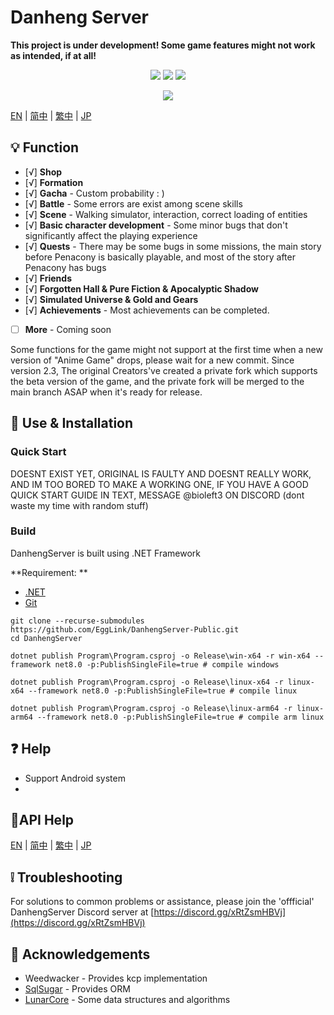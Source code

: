 # Danheng Server

**__This project is under development! Some game features might not work as intended, if at all!__**

<p align="center">
<a href="https://visualstudio.com"><img src="https://img.shields.io/badge/Visual%20Studio-000000.svg?style=for-the-badge&logo=visual-studio&logoColor=white" /></a>
<a href="https://dotnet.microsoft.com/"><img src="https://img.shields.io/badge/.NET-000000.svg?style=for-the-badge&logo=.NET&logoColor=white" /></a>
<a href="https://www.gnu.org/"><img src="https://img.shields.io/badge/GNU-000000.svg?style=for-the-badge&logo=GNU&logoColor=white" /></a>
</p>
<p align="center">
  <a href="https://discord.gg/xRtZsmHBVj"><img src="https://img.shields.io/badge/Discord%20Server-000000.svg?style=for-the-badge&logo=Discord&logoColor=white" /></a>
</p>

[EN](README.md) | [简中](docs/README_zh-CN.md) | [繁中](docs/README_zh-TW.md) | [JP](docs/README_ja-JP.md)

## 💡 Function

- [√] **Shop**
- [√] **Formation**
- [√] **Gacha** - Custom probability : )
- [√] **Battle** - Some errors are exist among scene skills
- [√] **Scene** - Walking simulator, interaction, correct loading of entities
- [√] **Basic character development** - Some minor bugs that don't significantly affect the playing experience
- [√] **Quests** - There may be some bugs in some missions, the main story before Penacony is basically playable, and most of the story after Penacony has bugs
- [√] **Friends**
- [√] **Forgotten Hall & Pure Fiction & Apocalyptic Shadow**
- [√] **Simulated Universe & Gold and Gears**
- [√] **Achievements** - Most achievements can be completed.

- [ ] **More**  - Coming soon

Some functions for the game might not support at the first time when a new version of "Anime Game" drops, please wait for a new commit. Since version 2.3, The original Creators've created a private fork which supports the beta version of the game, and the private fork will be merged to the main branch ASAP when it's ready for release.

## 🍗 Use & Installation

### Quick Start

DOESNT EXIST YET, ORIGINAL IS FAULTY AND DOESNT REALLY WORK, AND IM TOO BORED TO MAKE A WORKING ONE, IF YOU HAVE A GOOD QUICK START GUIDE IN TEXT, MESSAGE @bioleft3 ON DISCORD (dont waste my time with random stuff)

### Build

DanhengServer is built using .NET Framework

**Requirement: **

- [.NET](https://dotnet.microsoft.com/)
- [Git](https://git-scm.com/downloads)

```shell
git clone --recurse-submodules https://github.com/EggLink/DanhengServer-Public.git
cd DanhengServer
```
```shell
dotnet publish Program\Program.csproj -o Release\win-x64 -r win-x64 --framework net8.0 -p:PublishSingleFile=true # compile windows
```
```shell
dotnet publish Program\Program.csproj -o Release\linux-x64 -r linux-x64 --framework net8.0 -p:PublishSingleFile=true # compile linux
```
```shell
dotnet publish Program\Program.csproj -o Release\linux-arm64 -r linux-arm64 --framework net8.0 -p:PublishSingleFile=true # compile arm linux
```

## ❓ Help

- Support Android system
- 
## 🔗API Help
[EN](docs/MuipAPI.md) | [简中](docs/MuipAPI_zh-CN.md) | [繁中](docs/MuipAPI_zh-TW.md) | [JP](docs/MuipAPI_ja-JP.md)

## ❕️ Troubleshooting

For solutions to common problems or assistance, please join the 'offficial' DanhengServer Discord server at [https://discord.gg/xRtZsmHBVj](https://discord.gg/xRtZsmHBVj)

## 🙌 Acknowledgements

- Weedwacker - Provides kcp implementation
- [SqlSugar](https://github.com/donet5/SqlSugar) - Provides ORM
- [LunarCore](https://github.com/Melledy/LunarCore) - Some data structures and algorithms
